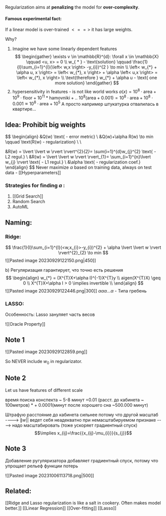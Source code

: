 Regularization aims at **penalizing** the model for **over-complexity**.


#### Famous experimental fact: 
If a linear model is over-trained $<==>$ it has large weights.

Why?
1. Imagine we have some linearly dependent features
$$
\begin{gather}
\exists v \in \mathbb{R}^{d}: \forall x \in \mathbb{X} \qquad <u, x> = 0 \\
w_{ * } - \text{solution} \qquad \frac{1}{l}\sum_{i=1}^{l}(\left< w,x \right> -y_{i})^{2 } \to min \\
\left< w_{*} + \alpha u, x \right>  = \left< w_{*}, x \right>  + \alpha \left< u,x \right>  = \left< w_{*}, x \right>  \\
\text{therefore } w_{*} + \alpha u - \text{ one more solution}
\end{gather}
$$
2. hypersensitivity in features - is not like world works
$a(x) = 10^{8}  \cdot \text{area} + 10^{9} \cdot \text{floor} + 10^{11} * \text{hamovniki} + ..$
$10^{8}(\text{area}+0.001)= 10^{8} \cdot \text{area}+10^{8} \cdot 0.001 \approx 10^{8} \cdot \text{area} + 10^{5}$
А просто например штукатурка отвалилась в квартире...

## Idea: Prohibit big weights

$$
\begin{align}
&Q(w) \text{ - error metric} \\
&Q(w)+\alpha R(w) \to min \qquad \text{R(w) - regularization} \\ \\

&R(w) = \lvert \lvert w \rvert  \rvert^{2}_{2}= \sum_{i=1}^{d}w_{j}^{2} \text{ - L2 regul.}  \\
&R(w) = \lvert \lvert w \rvert  \rvert_{1}= \sum_{i=1}^{n}\lvert w_{j} \rvert \text{ - L1 regul.}  \\
&\alpha \text{ - regularization coef.}
\end{align}
$$
Never maximize $\alpha$ based on training data, always on test data - [[Hyperparameters]]


### Strategies for finding $a$ :
1. [[Grid Search]]
2. Random Search
3. AutoML

## Naming:
### Ridge:
$$
\frac{1}{l}\sum_{i=1}^{l}(<w,x_{i}>-y_{i})^{2} + \alpha \lvert \lvert w \rvert  \rvert^{2}_{2} \to min 
$$
![[Pasted image 20230929122150.png|450]]

b) Регуляризация гарантирует, что точно есть решения
$$
\begin{align}
w_{*} =  (X^{T}X+\alpha I)^{-1}X^{T}y \\
aigen(X^{T}X) \geq 0 \\
X^{T}X+\alpha I > 0 \implies invertible \\
\end{align}
$$
![[Pasted image 20230929122446.png|300]]
$\alpha\alpha\alpha\dots\alpha$ - Типа гребень

### LASSO:
Особенность: Lasso зануляет часть весов

![[Oracle Property]]

## Note 1
![[Pasted image 20230929122859.png]]

So NEVER include $w_{0}$ in regularizator. 

## Note 2
Let us have features of different scale

время поиска конспекта ~ 5-8 минут =0.01 (расст. до кабинета ~ 100метров) *  + 0.0001(минут после хорошего сна ~500.000 минут) 

Штрафую расстояние до кабинета сильнее потому что другой масштаб
----> $\|w| |$ ведет себя неадекватно при немасштабируемом признаке
----> надо масштабировать (тоже ускоряет градиентный спуск)
$$\implies x_{ij}=\frac{{x_{ij}-\mu_{i}}}{s_{j}}$$

## Note 3
Добавление ругуляризатора добавляет градиентный спуск, потому что упрощает рельеф функции потерь

![[Pasted image 20231006113718.png|500]]


## Related:
[[Ridge and Lasso regularization is like a salt in cookery. Often makes model better.]]
[[Linear Regression]]
[[Over-fitting]]
[[Lasso]]